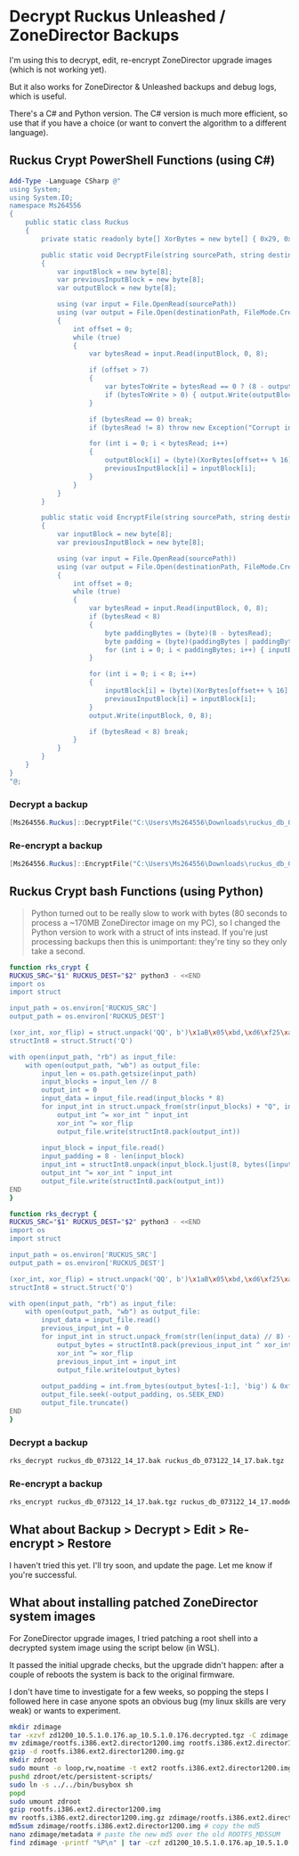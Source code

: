# Decrypt Ruckus Unleashed / ZoneDirector Backups

I'm using this to decrypt, edit, re-encrypt ZoneDirector upgrade images (which is not working yet).

But it also works for ZoneDirector & Unleashed backups and debug logs, which is useful.

There's a C# and Python version. The C# version is much more efficient, so use that if you have a choice (or want to convert the algorithm to a different language).

## Ruckus Crypt PowerShell Functions (using C#)
```powershell
Add-Type -Language CSharp @"
using System;
using System.IO;
namespace Ms264556
{
    public static class Ruckus
    {
        private static readonly byte[] XorBytes = new byte[] { 0x29, 0x1A, 0x42, 0x05, 0xbd, 0x2c, 0xd6, 0xf2, 0x1c, 0xb7, 0xfa, 0xe5, 0x82, 0x78, 0x13, 0xca };

        public static void DecryptFile(string sourcePath, string destinationPath)
        {
            var inputBlock = new byte[8];
            var previousInputBlock = new byte[8];
            var outputBlock = new byte[8];

            using (var input = File.OpenRead(sourcePath))
            using (var output = File.Open(destinationPath, FileMode.Create))
            {
                int offset = 0;
                while (true)
                {
                    var bytesRead = input.Read(inputBlock, 0, 8);

                    if (offset > 7)
                    {
                        var bytesToWrite = bytesRead == 0 ? (8 - outputBlock[7]) & 0xf : 8;
                        if (bytesToWrite > 0) { output.Write(outputBlock, 0, bytesToWrite); }
                    }

                    if (bytesRead == 0) break;
                    if (bytesRead != 8) throw new Exception("Corrupt input file");

                    for (int i = 0; i < bytesRead; i++)
                    {
                        outputBlock[i] = (byte)(XorBytes[offset++ % 16] ^ inputBlock[i] ^ previousInputBlock[i]);
                        previousInputBlock[i] = inputBlock[i];
                    }
                }
            }
        }

        public static void EncryptFile(string sourcePath, string destinationPath)
        {
            var inputBlock = new byte[8];
            var previousInputBlock = new byte[8];

            using (var input = File.OpenRead(sourcePath))
            using (var output = File.Open(destinationPath, FileMode.Create))
            {
                int offset = 0;
                while (true)
                {
                    var bytesRead = input.Read(inputBlock, 0, 8);
                    if (bytesRead < 8)
                    {
                        byte paddingBytes = (byte)(8 - bytesRead);
                        byte padding = (byte)(paddingBytes | paddingBytes << 4);
                        for (int i = 0; i < paddingBytes; i++) { inputBlock[i + bytesRead] = padding; }
                    }

                    for (int i = 0; i < 8; i++)
                    {
                        inputBlock[i] = (byte)(XorBytes[offset++ % 16] ^ inputBlock[i] ^ previousInputBlock[i]);
                        previousInputBlock[i] = inputBlock[i];
                    }
                    output.Write(inputBlock, 0, 8);

                    if (bytesRead < 8) break;
                }
            }
        }
    }
}
"@;
```
### Decrypt a backup
```powershell
[Ms264556.Ruckus]::DecryptFile("C:\Users\Ms264556\Downloads\ruckus_db_073122_14_17.bak", "C:\Users\Ms264556\Downloads\ruckus_db_073122_14_17.bak.tgz")
```
### Re-encrypt a backup
```powershell
[Ms264556.Ruckus]::EncryptFile("C:\Users\Ms264556\Downloads\ruckus_db_073122_14_17.bak.tgz", "C:\Users\Ms264556\Downloads\ruckus_db_073122_14_17.modded.bak")
```

## Ruckus Crypt bash Functions (using Python)
> Python turned out to be really slow to work with bytes (80 seconds to process a ~170MB ZoneDirector image on my PC), so I changed the Python version to work with a struct of ints instead. If you're just processing backups then this is unimportant: they're tiny so they only take a second.
```bash
function rks_crypt {
RUCKUS_SRC="$1" RUCKUS_DEST="$2" python3 - <<END
import os
import struct

input_path = os.environ['RUCKUS_SRC']
output_path = os.environ['RUCKUS_DEST']

(xor_int, xor_flip) = struct.unpack('QQ', b')\x1aB\x05\xbd,\xd6\xf25\xad\xb8\xe0?T\xc58')
structInt8 = struct.Struct('Q')

with open(input_path, "rb") as input_file:
    with open(output_path, "wb") as output_file:
        input_len = os.path.getsize(input_path)
        input_blocks = input_len // 8
        output_int = 0
        input_data = input_file.read(input_blocks * 8)
        for input_int in struct.unpack_from(str(input_blocks) + "Q", input_data):
            output_int ^= xor_int ^ input_int
            xor_int ^= xor_flip
            output_file.write(structInt8.pack(output_int))
        
        input_block = input_file.read()
        input_padding = 8 - len(input_block)
        input_int = structInt8.unpack(input_block.ljust(8, bytes([input_padding | input_padding << 4])))[0]
        output_int ^= xor_int ^ input_int
        output_file.write(structInt8.pack(output_int))
END
}
```
```bash
function rks_decrypt {
RUCKUS_SRC="$1" RUCKUS_DEST="$2" python3 - <<END
import os
import struct

input_path = os.environ['RUCKUS_SRC']
output_path = os.environ['RUCKUS_DEST']

(xor_int, xor_flip) = struct.unpack('QQ', b')\x1aB\x05\xbd,\xd6\xf25\xad\xb8\xe0?T\xc58')
structInt8 = struct.Struct('Q')

with open(input_path, "rb") as input_file:
    with open(output_path, "wb") as output_file:
        input_data = input_file.read()
        previous_input_int = 0
        for input_int in struct.unpack_from(str(len(input_data) // 8) + "Q", input_data):
            output_bytes = structInt8.pack(previous_input_int ^ xor_int ^ input_int)
            xor_int ^= xor_flip
            previous_input_int = input_int
            output_file.write(output_bytes)
        
        output_padding = int.from_bytes(output_bytes[-1:], 'big') & 0xf
        output_file.seek(-output_padding, os.SEEK_END)
        output_file.truncate()
END
}
```
### Decrypt a backup
```bash
rks_decrypt ruckus_db_073122_14_17.bak ruckus_db_073122_14_17.bak.tgz
```
### Re-encrypt a backup
```bash
rks_encrypt ruckus_db_073122_14_17.bak.tgz ruckus_db_073122_14_17.modded.bak
```

## What about Backup > Decrypt > Edit > Re-encrypt > Restore

I haven't tried this yet. I'll try soon, and update the page. Let me know if you're successful.


## What about installing patched ZoneDirector system images

For ZoneDirector upgrade images, I tried patching a root shell into a decrypted system image using the script below (in WSL).

It passed the initial upgrade checks, but the upgrade didn't happen: after a couple of reboots the system is back to the original firmware.

I don't have time to investigate for a few weeks, so popping the steps I followed here in case anyone spots an obvious bug (my linux skills are very weak) or wants to experiment.

```bash
mkdir zdimage
tar -xzvf zd1200_10.5.1.0.176.ap_10.5.1.0.176.decrypted.tgz -C zdimage
mv zdimage/rootfs.i386.ext2.director1200.img rootfs.i386.ext2.director1200.img.gz
gzip -d rootfs.i386.ext2.director1200.img.gz
mkdir zdroot
sudo mount -o loop,rw,noatime -t ext2 rootfs.i386.ext2.director1200.img zdroot
pushd zdroot/etc/persistent-scripts/
sudo ln -s ../../bin/busybox sh
popd
sudo umount zdroot
gzip rootfs.i386.ext2.director1200.img
mv rootfs.i386.ext2.director1200.img.gz zdimage/rootfs.i386.ext2.director1200.img
md5sum zdimage/rootfs.i386.ext2.director1200.img # copy the md5
nano zdimage/metadata # paste the new md5 over the old ROOTFS_MD5SUM
find zdimage -printf "%P\n" | tar -czf zd1200_10.5.1.0.176.ap_10.5.1.0.176.modified.tgz --no-recursion -C zdimage -T -
```
